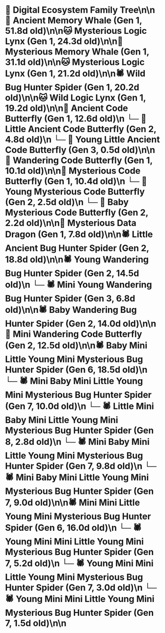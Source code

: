 # 🌳 Digital Ecosystem Family Tree\n\n🐋 Ancient Memory Whale (Gen 1, 51.8d old)\n\n🐱 Mysterious Logic Lynx (Gen 1, 24.3d old)\n\n🐋 Mysterious Memory Whale (Gen 1, 31.1d old)\n\n🐱 Mysterious Logic Lynx (Gen 1, 21.2d old)\n\n🕷️ Wild Bug Hunter Spider (Gen 1, 20.2d old)\n\n🐱 Wild Logic Lynx (Gen 1, 19.2d old)\n\n🦋 Ancient Code Butterfly (Gen 1, 12.6d old)\n  └─ 🦋 Little Ancient Code Butterfly (Gen 2, 4.8d old)\n    └─ 🦋 Young Little Ancient Code Butterfly (Gen 3, 0.5d old)\n\n🦋 Wandering Code Butterfly (Gen 1, 10.1d old)\n\n🦋 Mysterious Code Butterfly (Gen 1, 10.4d old)\n  └─ 🦋 Young Mysterious Code Butterfly (Gen 2, 2.5d old)\n  └─ 🦋 Baby Mysterious Code Butterfly (Gen 2, 2.2d old)\n\n🐉 Mysterious Data Dragon (Gen 1, 7.8d old)\n\n🕷️ Little Ancient Bug Hunter Spider (Gen 2, 18.8d old)\n\n🕷️ Young Wandering Bug Hunter Spider (Gen 2, 14.5d old)\n  └─ 🕷️ Mini Young Wandering Bug Hunter Spider (Gen 3, 6.8d old)\n\n🕷️ Baby Wandering Bug Hunter Spider (Gen 2, 14.0d old)\n\n🦋 Mini Wandering Code Butterfly (Gen 2, 12.5d old)\n\n🕷️ Baby Mini Little Young Mini Mysterious Bug Hunter Spider (Gen 6, 18.5d old)\n  └─ 🕷️ Mini Baby Mini Little Young Mini Mysterious Bug Hunter Spider (Gen 7, 10.0d old)\n    └─ 🕷️ Little Mini Baby Mini Little Young Mini Mysterious Bug Hunter Spider (Gen 8, 2.8d old)\n  └─ 🕷️ Mini Baby Mini Little Young Mini Mysterious Bug Hunter Spider (Gen 7, 9.8d old)\n  └─ 🕷️ Mini Baby Mini Little Young Mini Mysterious Bug Hunter Spider (Gen 7, 9.0d old)\n\n🕷️ Mini Mini Little Young Mini Mysterious Bug Hunter Spider (Gen 6, 16.0d old)\n  └─ 🕷️ Young Mini Mini Little Young Mini Mysterious Bug Hunter Spider (Gen 7, 5.2d old)\n  └─ 🕷️ Young Mini Mini Little Young Mini Mysterious Bug Hunter Spider (Gen 7, 3.0d old)\n  └─ 🕷️ Young Mini Mini Little Young Mini Mysterious Bug Hunter Spider (Gen 7, 1.5d old)\n\n